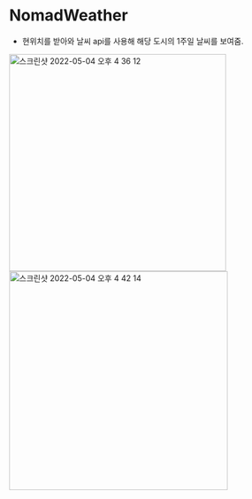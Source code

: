 # NomadWeather

- 현위치를 받아와 날씨 api를 사용해 해당 도시의 1주일 날씨를 보여줌.

<img width="392" alt="스크린샷 2022-05-04 오후 4 36 12" src="https://user-images.githubusercontent.com/68051794/166640697-cf7175b7-d778-4c2e-a306-d51ef5fb956d.png" width="500"> <img width="395" alt="스크린샷 2022-05-04 오후 4 42 14" src="https://user-images.githubusercontent.com/68051794/166640734-b85475a7-b7d8-410e-a222-a7f8e51261eb.png" width="500">
